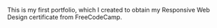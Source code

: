 This is my first portfolio, which I created to obtain my Responsive Web Design certificate from FreeCodeCamp.
